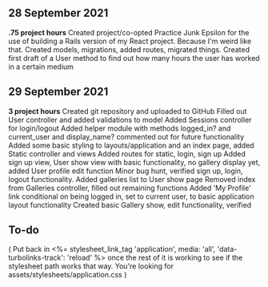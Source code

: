 ## 28 September 2021
**.75 project hours**
Created project/co-opted Practice Junk Epsilon for the use of building a Rails version of my React project. Because I'm weird like that.
Created models, migrations, added routes, migrated things.
Created first draft of a User method to find out how many hours the user has worked in a certain medium

## 29 September 2021
**3 project hours**
Created git repository and uploaded to GitHub 
Filled out User controller and added validations to model
Added Sessions controller for login/logout
Added helper module with methods logged_in? and current_user and display_name? commented out for future functionality
Added some basic styling to layouts/application and an index page, added Static controller and views 
Added routes for static, login, sign up
Added sign up view, User show view with basic functionality, no gallery display yet, added User profile edit function
Minor bug hunt, verified sign up, login, logout functionality.
Added galleries list to User show page 
Removed index from Galleries controller, filled out remaining functions
Added 'My Profile' link conditional on being logged in, set to current user, to basic application layout functionality
Created basic Gallery show, edit functionality, verified

## To-do 
( Put back in <%= stylesheet_link_tag    'application', media: 'all', 'data-turbolinks-track': 'reload' %> once the rest of it is working to see if the stylesheet path works that way. You're looking for assets/stylesheets/application.css )